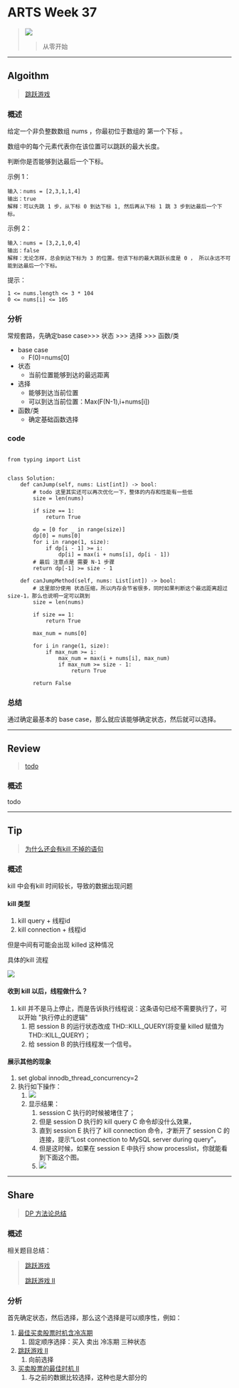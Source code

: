 # ARTS Week 37

> ![](https://github.com/Carmenliukang/ARTS/blob/master/image/37/1.jpg)
>> 从零开始

***

## Algoithm

> [跳跃游戏](https://leetcode-cn.com/problems/jump-game)

### 概述

给定一个非负整数数组 nums ，你最初位于数组的 第一个下标 。

数组中的每个元素代表你在该位置可以跳跃的最大长度。

判断你是否能够到达最后一个下标。

示例 1：

    输入：nums = [2,3,1,1,4]
    输出：true
    解释：可以先跳 1 步，从下标 0 到达下标 1, 然后再从下标 1 跳 3 步到达最后一个下标。

示例 2：

    输入：nums = [3,2,1,0,4]
    输出：false
    解释：无论怎样，总会到达下标为 3 的位置。但该下标的最大跳跃长度是 0 ， 所以永远不可能到达最后一个下标。

提示：

    1 <= nums.length <= 3 * 104
    0 <= nums[i] <= 105

### 分析

常规套路，先确定base case>>> 状态 >>> 选择 >>> 函数/类

* base case
    * F(0)=nums[0]
* 状态
    * 当前位置能够到达的最远距离
* 选择
    * 能够到达当前位置
    * 可以到达当前位置：Max(F(N-1),i+nums[i])
* 函数/类
    * 确定基础函数选择

### code

```python3

from typing import List


class Solution:
    def canJump(self, nums: List[int]) -> bool:
        # todo 这里其实还可以再次优化一下，整体的内存和性能有一些低
        size = len(nums)

        if size == 1:
            return True

        dp = [0 for _ in range(size)]
        dp[0] = nums[0]
        for i in range(1, size):
            if dp[i - 1] >= i:
                dp[i] = max(i + nums[i], dp[i - 1])
        # 最后 注意点是 需要 N-1 步骤
        return dp[-1] >= size - 1

    def canJumpMethod(self, nums: List[int]) -> bool:
        # 这里部分使用 状态压缩，所以内存会节省很多，同时如果判断这个最远距离超过size-1，那么也说明一定可以跳到
        size = len(nums)

        if size == 1:
            return True

        max_num = nums[0]

        for i in range(1, size):
            if max_num >= i:
                max_num = max(i + nums[i], max_num)
                if max_num >= size - 1:
                    return True

        return False

```

### 总结

通过确定最基本的 base case，那么就应该能够确定状态，然后就可以选择。

***

## Review

> [todo](todo)

### 概述

todo

***

## Tip

> [为什么还会有kill 不掉的语句](https://time.geekbang.org/column/article/79026)

### 概述

kill 中会有kill 时间较长，导致的数据出现问题

#### kill 类型

1. kill query + 线程id
2. kill connection + 线程id

但是中间有可能会出现 killed 这种情况

具体的kill 流程

![](https://github.com/Carmenliukang/ARTS/blob/master/image/37/2.webp)

#### 收到 kill 以后，线程做什么？

1. kill 并不是马上停止，而是告诉执行线程说：这条语句已经不需要执行了，可以开始 "执行停止的逻辑"
    1. 把 session B 的运行状态改成 THD::KILL_QUERY(将变量 killed 赋值为 THD::KILL_QUERY)；
    2. 给 session B 的执行线程发一个信号。

#### 展示其他的现象

1. set global innodb_thread_concurrency=2
2. 执行如下操作：
    1. ![](https://github.com/Carmenliukang/ARTS/blob/master/image/37/3.webp)
    2. 显示结果：
        1. sesssion C 执行的时候被堵住了；
        2. 但是 session D 执行的 kill query C 命令却没什么效果，
        3. 直到 session E 执行了 kill connection 命令，才断开了 session C 的连接，提示“Lost connection to MySQL server during query”，
        4. 但是这时候，如果在 session E 中执行 show processlist，你就能看到下面这个图。
        5. ![](https://github.com/Carmenliukang/ARTS/blob/master/image/37/4.webp)

***

## Share

> [DP 方法论总结](https://github.com/Carmenliukang/ARTS/blob/master/week37.md#share)

### 概述

相关题目总结：

> [跳跃游戏](https://leetcode-cn.com/problems/jump-game)
>
> [跳跃游戏 II](https://leetcode-cn.com/problems/jump-game-ii/)

### 分析

首先确定状态，然后选择，那么这个选择是可以顺序性，例如：

1. [最佳买卖股票时机含冷冻期](https://leetcode-cn.com/problems/best-time-to-buy-and-sell-stock-with-cooldown/)
    1. 固定顺序选择：买入 卖出 冷冻期 三种状态
2. [跳跃游戏 II](https://leetcode-cn.com/problems/jump-game-ii/)
    1. 向前选择
3. [买卖股票的最佳时机 II](https://leetcode-cn.com/problems/best-time-to-buy-and-sell-stock-ii/)
    1. 与之前的数据比较选择，这种也是大部分的